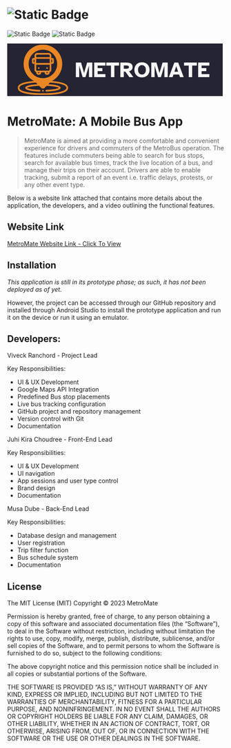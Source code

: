 # ![Static Badge](https://img.shields.io/badge/contributors-4-lightblue)
![Static Badge](https://img.shields.io/badge/language-Java-lightblue)
![Static Badge](https://img.shields.io/badge/license-MIT-orange)

[![MetroMate](https://github.com/ViveckRanchod/MetroMate/blob/main/app/src/main/res/drawable/logo_dark_cropped.png?raw=true)](https://empoweringyou.wixsite.com/metromate)

# MetroMate: A Mobile Bus App

> MetroMate is aimed at providing a more comfortable and convenient experience for drivers and commuters of the MetroBus operation. The features include commuters being able to search for bus stops, search for available bus times, track the live location of a bus, and manage their trips on their account. Drivers are able to enable tracking, submit a report of an event i.e. traffic delays, protests, or any other event type.

Below is a website link attached that contains more details about the application, the developers, and a video outlining the functional features.

## Website Link
[MetroMate Website Link - Click To View](https://empoweringyou.wixsite.com/metromate)

## Installation

_This application is still in its prototype phase; as such, it has not been deployed as of yet._

However, the project can be accessed through our GitHub repository and installed through Android Studio to install the prototype application and run it on the device or run it using an emulator.

## Developers:
Viveck Ranchord - Project Lead

Key Responsibilities:
- UI & UX Development
- Google Maps API Integration
- Predefined Bus stop placements
- Live bus tracking configuration
- GitHub project and repository management
- Version control with Git
- Documentation

Juhi Kira Choudree - Front-End Lead

Key Responsibilities:
- UI & UX Development
- UI navigation
- App sessions and user type control
- Brand design
- Documentation

Musa Dube - Back-End Lead

Key Responsibilities:
- Database design and management
- User registration
- Trip filter function
- Bus schedule system
- Documentation

## License

The MIT License (MIT) Copyright © 2023 MetroMate

Permission is hereby granted, free of charge, to any person obtaining a copy of this software and associated documentation files (the “Software”), to deal in the Software without restriction, including without limitation the rights to use, copy, modify, merge, publish, distribute, sublicense, and/or sell copies of the Software, and to permit persons to whom the Software is furnished to do so, subject to the following conditions:

The above copyright notice and this permission notice shall be included in all copies or substantial portions of the Software.

THE SOFTWARE IS PROVIDED “AS IS,” WITHOUT WARRANTY OF ANY KIND, EXPRESS OR IMPLIED, INCLUDING BUT NOT LIMITED TO THE WARRANTIES OF MERCHANTABILITY, FITNESS FOR A PARTICULAR PURPOSE, AND NONINFRINGEMENT. IN NO EVENT SHALL THE AUTHORS OR COPYRIGHT HOLDERS BE LIABLE FOR ANY CLAIM, DAMAGES, OR OTHER LIABILITY, WHETHER IN AN ACTION OF CONTRACT, TORT, OR OTHERWISE, ARISING FROM, OUT OF, OR IN CONNECTION WITH THE SOFTWARE OR THE USE OR OTHER DEALINGS IN THE SOFTWARE.
